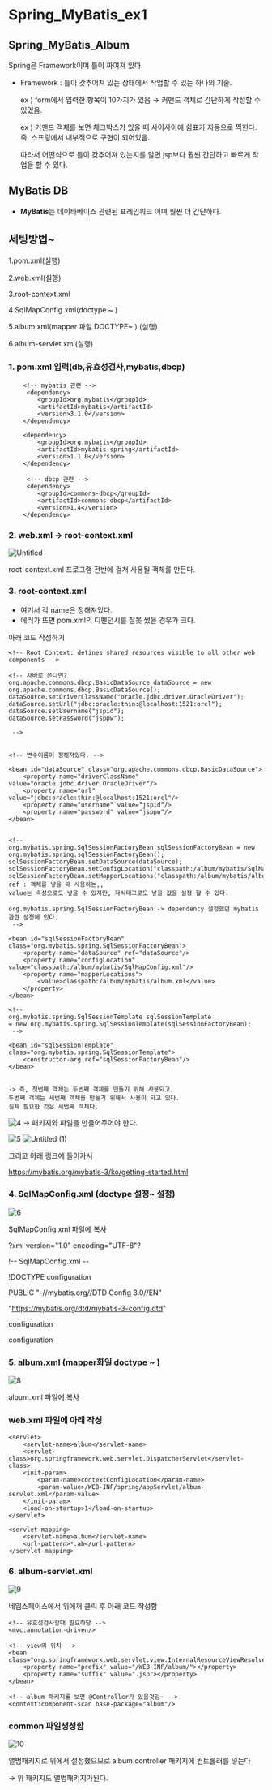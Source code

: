 # Spring_MyBatis_ex1

## Spring_MyBatis_Album

Spring은 Framework이며 틀이 짜여져 있다.

- Framework : 틀이 갖추어져 있는 상태에서 작업할 수 있는 하나의 기술.
    
    ex ) form에서 입력한 항목이 10가지가 있음 → 커맨드 객체로 간단하게 작성할 수 있었음.
    
    ex ) 커맨드 객체를 보면 체크박스가 있을 때 사이사이에 쉼표가 자동으로 찍힌다. 
    즉, 스프링에서 내부적으로 구현이 되어있음.
    
    따라서 어떤식으로 틀이 갖추어져 있는지를 알면 jsp보다 훨씬 간단하고 빠르게 작업을 할 수 있다.

## **MyBatis DB**

- **MyBatis**는 데이타베이스 관련된 프레임워크 이며 훨씬 더 간단하다.

## 세팅방법~

1.pom.xml(실행)

2.web.xml(실행)

3.root-context.xml

4.SqlMapConfig.xml(doctype ~ <configuration>)

5.album.xml(mapper 파일 DOCTYPE~ <mapper>) (실행)

6.album-servlet.xml(실행)


### 1. pom.xml 입력(db,유효성검사,mybatis,dbcp)
		<!-- mybatis 관련 -->
		 <dependency>
			<groupId>org.mybatis</groupId>
			<artifactId>mybatis</artifactId>
			<version>3.1.0</version>
		</dependency> 
		
		<dependency>
			<groupId>org.mybatis</groupId>
			<artifactId>mybatis-spring</artifactId>
			<version>1.1.0</version>
		</dependency> 
		 
		 <!-- dbcp 관련 -->
		 <dependency>
			<groupId>commons-dbcp</groupId>
			<artifactId>commons-dbcp</artifactId>
			<version>1.4</version>
		</dependency>

### 2. web.xml → root-context.xml
![Untitled](https://github.com/dongjun-Lim96/Spring_MyBatis_ex1/assets/121374440/18b4397f-635b-41f3-9c77-fa093308750d)

root-context.xml 프로그램 전반에 걸쳐 사용될 객체를 만든다.

### 3. root-context.xml

- 여기서 각 name은 정해져있다.
- 에러가 뜨면 pom.xml의 디펜던시를 잘못 썼을 경우가 크다.

아래 코드 작성하기

<?xml version="1.0" encoding="UTF-8"?>
<beans xmlns="http://www.springframework.org/schema/beans"
	xmlns:xsi="http://www.w3.org/2001/XMLSchema-instance"
	xsi:schemaLocation="http://www.springframework.org/schema/beans https://www.springframework.org/schema/beans/spring-beans.xsd">
	
	<!-- Root Context: defines shared resources visible to all other web components -->
	
	<!-- 자바로 쓴다면?
	org.apache.commons.dbcp.BasicDataSource dataSource = new org.apache.commons.dbcp.BasicDataSource();
	dataSource.setDriverClassName("oracle.jdbc.driver.OracleDriver");
	dataSource.setUrl("jdbc:oracle:thin:@localhost:1521:orcl");
	dataSource.setUsername("jspid");
	dataSource.setPassword("jsppw");
	
	 -->
	
	
	<!-- 변수이름이 정해져있다. -->
	
	<bean id="dataSource" class="org.apache.commons.dbcp.BasicDataSource">
		<property name="driverClassName" value="oracle.jdbc.driver.OracleDriver"/>
		<property name="url" value="jdbc:oracle:thin:@localhost:1521:orcl"/>
		<property name="username" value="jspid"/>
		<property name="password" value="jsppw"/>	
	</bean>
	
	
	<!-- 
	org.mybatis.spring.SqlSessionFactoryBean sqlSessionFactoryBean = new org.mybatis.spring.sqlSessionFactoryBean();
	sqlSessionFactoryBean.setDataSource(dataSource);
	sqlSessionFactoryBean.setConfigLocation("classpath:/album/mybatis/SqlMapConfig.xml");
	sqlSessionFactoryBean.setMapperLocations("classpath:/album/mybatis/album.xml");
	ref : 객체를 넣을 때 사용하는,,
	value는 속성으로도 넣을 수 있지만, 자식태그로도 넣을 값을 설정 할 수 있다.
	
	org.mybatis.spring.SqlSessionFactoryBean -> dependency 설정했던 mybatis관련 설정에 있다. 
	 -->
	 
	<bean id="sqlSessionFactoryBean" class="org.mybatis.spring.SqlSessionFactoryBean">
		<property name="dataSource" ref="dataSource"/>
		<property name="configLocation" value="classpath:/album/mybatis/SqlMapConfig.xml"/>
		<property name="mapperLocations">
			<value>classpath:/album/mybatis/album.xml</value>
		</property>
	</bean>
	
	<!-- 
	org.mybatis.spring.SqlSessionTemplate sqlSessionTemplate 
	= new org.mybatis.spring.SqlSessionTemplate(sqlSessionFactoryBean);
	 -->
	
	<bean id="sqlSessionTemplate" class="org.mybatis.spring.SqlSessionTemplate">
		<constructor-arg ref="sqlSessionFactoryBean"/>
	</bean>	
	

	-> 즉, 첫번째 객체는 두번째 객체를 만들기 위해 사용되고,
	두번째 객체는 세번째 객체를 만들기 위해서 사용이 되고 있다.
	실제 필요한 것은 세번째 객체다.
</beans> 


![4](https://github.com/dongjun-Lim96/Spring_MyBatis_ex1/assets/121374440/6c15f71a-26b8-4ba5-9679-8a7307a5724b)
→ 패키지와 파일을 만들어주어야 한다.

![5](https://github.com/dongjun-Lim96/Spring_MyBatis_ex1/assets/121374440/008a56db-6c9d-41ad-9644-6ea9d1522e76)  ![Untitled (1)](https://github.com/dongjun-Lim96/Spring_MyBatis_ex1/assets/121374440/95b96827-e1b1-4e94-8b9c-732c3a5203dc)


그리고 아래 링크에 들어가서

https://mybatis.org/mybatis-3/ko/getting-started.html

### 4. SqlMapConfig.xml (doctype 설정~ <configuration> 설정)
![6](https://github.com/dongjun-Lim96/Spring_MyBatis_ex1/assets/121374440/b9cac457-af7d-4992-aaf8-b0574670a6ee)


SqlMapConfig.xml 파일에 복사

?xml version="1.0" encoding="UTF-8"?

!-- SqlMapConfig.xml --

!DOCTYPE configuration

  PUBLIC "-//mybatis.org//DTD Config 3.0//EN"
  
  "https://mybatis.org/dtd/mybatis-3-config.dtd"
  
  
  
configuration

configuration

### 5. album.xml (mapper화일 doctype ~ <mapper>)
![8](https://github.com/dongjun-Lim96/Spring_MyBatis_ex1/assets/121374440/eca97d13-af32-4366-9ee7-bfedb531bc3a)

album.xml 파일에 복사


### web.xml 파일에 아래 작성
<!-- 여러가지 ab 요청 -->
	<servlet>
		<servlet-name>album</servlet-name>
		<servlet-class>org.springframework.web.servlet.DispatcherServlet</servlet-class>
		<init-param>
			<param-name>contextConfigLocation</param-name>
			<param-value>/WEB-INF/spring/appServlet/album-servlet.xml</param-value>
		</init-param>
		<load-on-startup>1</load-on-startup>
	</servlet>
		
	<servlet-mapping>
		<servlet-name>album</servlet-name>
		<url-pattern>*.ab</url-pattern>
	</servlet-mapping>


### 6. album-servlet.xml
![9](https://github.com/dongjun-Lim96/Spring_MyBatis_ex1/assets/121374440/0c42c94f-76f2-4da9-a06f-2cb84d5e3d98)

네임스페이스에서 위에꺼 클릭 후 아래 코드 작성함

<?xml version="1.0" encoding="UTF-8"?>
<beans xmlns="http://www.springframework.org/schema/beans"
	xmlns:xsi="http://www.w3.org/2001/XMLSchema-instance"
	xmlns:mvc="http://www.springframework.org/schema/mvc"
	xmlns:context="http://www.springframework.org/schema/context"
	xsi:schemaLocation="http://www.springframework.org/schema/mvc http://www.springframework.org/schema/mvc/spring-mvc-3.1.xsd
		http://www.springframework.org/schema/beans http://www.springframework.org/schema/beans/spring-beans.xsd
		http://www.springframework.org/schema/context http://www.springframework.org/schema/context/spring-context-3.1.xsd">

	<!-- 유효성검사할때 필요하당 -->
	<mvc:annotation-driven/> 
	
	<!-- view의 위치 -->
	<bean class="org.springframework.web.servlet.view.InternalResourceViewResolver">
		<property name="prefix" value="/WEB-INF/album/"></property>
		<property name="suffix" value=".jsp"></property>
	</bean>
	
	<!-- album 패키지를 보면 @Controller가 있을것임~ -->
	<context:component-scan base-package="album"/>
	
</beans>


<!-- album-servlet.xml -->


### common 파일생성함
![10](https://github.com/dongjun-Lim96/Spring_MyBatis_ex1/assets/121374440/71bbcca5-26c0-4f1c-a291-f76331bd0beb)

앨범패키지로 위에서 설정했으므로 album.controller 패키지에 컨트롤러를 넣는다

→ 위 패키지도 앨범패키지가된다.




